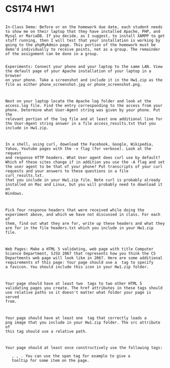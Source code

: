 # CS174 HW1

<code>
In-Class Demo: Before or on the homework due date, each student needs to show me on their laptop that they have installed Apache, PHP, and Mysql or MariaDB. If you decide, as I suggest, to install XAMPP to get stuff running, then I will test that your installation is working by going to the phpMyAdmin page. This portion of the homework must be demo'd individually to receive points, not as a group. The remainder of the assignment can be done in a group.

Experiments:
Connect your phone and your laptop to the same LAN. View the default page of your Apache installation of your laptop in a browser on your phone. Take a screenshot and include it in the Hw1.zip as the file as either phone_screenshot.jpg or phone_screenshot.png.

Next on your laptop locate the Apache log folder and look at the access.log file. Find the entry corresponding to the access from your phone. Determine what User-Agent string was given by your phone. Put the relevant portion of the log file and at least one additional line for the User-Agent string answer in a file access_results.txt that you include in Hw1.zip.

In a shell, using curl, download the Facebook, Google, Wikipedia, Yahoo, Youtube pages with the -v flag (for verbose). Look at the request and response HTTP headers. What User agent does curl use by default? Which of these sites change if in addition you use the -A flag and set the user agent to be that of your phone? Put transcripts of your curl requests and your answers to these questions in a file curl_results.txt. that you include in your Hw1.zip file. Note curl is probably already installed on Mac and Linux, but you will probably need to download it on Windows.

Pick four response headers that were received while doing the experiment above, and which we have not discussed in class. For each of them, find out what they are for, write up these headers and what they are for in the file headers.txt which you include in your Hw1.zip file.

Web Pages: Make a HTML 5 validating, web page with title Computer Science Department, SJSU 2067 that represents how you think the CS Departments web page will look like in 2067. Here are some additional requirements of this page:
Your page should use a <link> tag to specify a favicon. You should include this icon in your Hw1.zip folder.

Your page should have at least two <a> tags to two other HTML 5 validating pages you create. The href attributes in these tags should use relative paths so it doesn't matter what folder your page is served from.

Your page should have at least one <img> tag that correctly loads a png image that you include in your Hw1.zip folder. The src attribute of this tag should use a relative path.

Your page should at least once constructively use the following tags: <ul>, <table>, <span>. You can use the span tag for example to give a tooltip for some item on the page.
</code>

